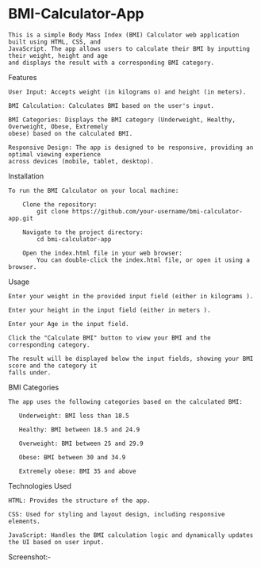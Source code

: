 # BMI-Calculator-App

    This is a simple Body Mass Index (BMI) Calculator web application built using HTML, CSS, and 
    JavaScript. The app allows users to calculate their BMI by inputting their weight, height and age 
    and displays the result with a corresponding BMI category.

Features

    User Input: Accepts weight (in kilograms o) and height (in meters).
    
    BMI Calculation: Calculates BMI based on the user's input.
    
    BMI Categories: Displays the BMI category (Underweight, Healthy, Overweight, Obese, Extremely 
    obese) based on the calculated BMI.
    
    Responsive Design: The app is designed to be responsive, providing an optimal viewing experience 
    across devices (mobile, tablet, desktop).

Installation

    To run the BMI Calculator on your local machine:

        Clone the repository:
            git clone https://github.com/your-username/bmi-calculator-app.git

        Navigate to the project directory:
            cd bmi-calculator-app

        Open the index.html file in your web browser:
            You can double-click the index.html file, or open it using a browser.

Usage

    Enter your weight in the provided input field (either in kilograms ).
    
    Enter your height in the input field (either in meters ).
    
    Enter your Age in the input field.
    
    Click the "Calculate BMI" button to view your BMI and the corresponding category.
    
    The result will be displayed below the input fields, showing your BMI score and the category it 
    falls under.

BMI Categories

    The app uses the following categories based on the calculated BMI:

       Underweight: BMI less than 18.5
       
       Healthy: BMI between 18.5 and 24.9
       
       Overweight: BMI between 25 and 29.9
       
       Obese: BMI between 30 and 34.9
       
       Extremely obese: BMI 35 and above


Technologies Used

    HTML: Provides the structure of the app.
    
    CSS: Used for styling and layout design, including responsive elements.
    
    JavaScript: Handles the BMI calculation logic and dynamically updates the UI based on user input.

Screenshot:-
    
